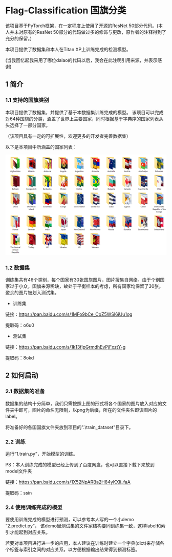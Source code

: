 # Flag-Classification 国旗分类

该项目基于PyTorch框架，在一定程度上使用了开源的ResNet 50部分代码。(本人并未对原有的ResNet 50部分的代码做过多的修饰与更改，原作者的注释得到了充分的保留。)

本项目提供了数据集和本人在Titan XP上训练完成的检测模型。

(当我回忆起我采用了哪位dalao的代码以后，我会在此注明引用来源，并表示感谢)

## 1 简介

### 1.1 支持的国旗类别
本项目提供了数据集，并提供了基于本数据集训练完成的模型。
该项目可以完成对64种国旗的分类，涵盖了世界上主要国家，同时根据基于字典序的国家列表从头选择了一部分国家。

（该项目具有一定的可扩展性，欢迎更多的开发者完善数据集）

以下是本项目中所涵盖的国家列表：

![avatar](./readme/classes.png)

### 1.2 数据集

训练集共有46个类别，每个国家有30张国旗图片，图片搜集自网络。由于个别国家过于小众，国旗来源稀缺，故处于平衡样本的考虑，所有国家均保留了30张。
盈余的图片被划入测试集。

- 训练集

链接：https://pan.baidu.com/s/1MFo9bCe_CoZ5WSl6iUu1og 

提取码：o6u0
- 测试集

链接：https://pan.baidu.com/s/1k13flpGrmdhEvPjFxztY-g 

提取码：8okd


## 2 如何启动

### 2.1 数据集的准备

数据集的结构十分简单，我们只需按照上图的形式将各个国家的图片放入对应的文件夹中即可，图片的命名无限制，以png为后缀，所在的文件夹名即该图片的label。

将准备好的各国国旗文件夹放到项目的".\train_dataset\"目录下。

### 2.2 训练

运行“1.train.py”，开始模型的训练。

PS：本人训练完成的模型已经上传到了百度网盘，也可以直接下载下来放到model文件夹

链接：https://pan.baidu.com/s/1X52NpARBa2H84yKXli_faA 

提取码：ssin

### 2.4 使用训练完成的模型

要使用训练完成的模型进行预测，可以参考本人写的一个小demo “2.predict.py”，
该demo里测试集的文件家结构要同训练集一致，这样label和索引才能起到对应关系。

若要对本项目进行进一步的应用，本人建议在训练时建立一个字典(dict)来存储各个标签与索引之间的对应关系，以方便根据输出结果得到预测标签。
